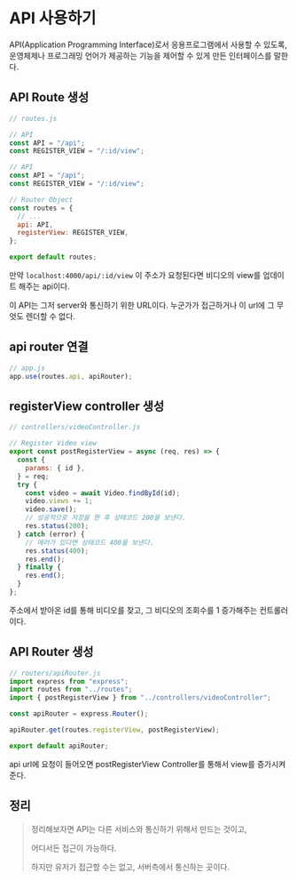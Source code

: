 # API 사용하기

API(Application Programming Interface)로서 응용프로그램에서 사용할 수 있도록, 운영체제나 프로그래밍 언어가 제공하는 기능을 제어할 수 있게 만든 인터페이스를 말한다.

## API Route 생성

``` js
// routes.js

// API
const API = "/api";
const REGISTER_VIEW = "/:id/view";

// API
const API = "/api";
const REGISTER_VIEW = "/:id/view";

// Router Object
const routes = {
  // ...
  api: API,
  registerView: REGISTER_VIEW,
};

export default routes;
```

만약 `localhost:4000/api/:id/view` 이 주소가 요청된다면 비디오의 view를 업데이트 해주는 api이다. 

이 API는 그저 server와 통신하기 위한 URL이다. 누군가가 접근하거나 이 url에 그 무엇도 렌더할 수 없다.

## api router 연결

``` js
// app.js
app.use(routes.api, apiRouter);
```

## registerView controller 생성

``` js
// controllers/videoController.js

// Register Video view
export const postRegisterView = async (req, res) => {
  const {
    params: { id },
  } = req;
  try {
    const video = await Video.findById(id);
    video.views += 1;
    video.save();
    // 성공적으로 저장을 한 후 상태코드 200을 보낸다.
    res.status(200);
  } catch (error) {
    // 에러가 있다면 상태코드 400을 보낸다.
    res.status(400);
    res.end();
  } finally {
    res.end();
  }
};

```

주소에서 받아온 id를 통해 비디오를 찾고, 그 비디오의 조회수를 1 증가해주는 컨트롤러이다.

## API Router 생성

``` js
// routers/apiRouter.js
import express from "express";
import routes from "../routes";
import { postRegisterView } from "../controllers/videoController";

const apiRouter = express.Router();

apiRouter.get(routes.registerView, postRegisterView);

export default apiRouter;
```

api url에 요청이 들어오면 postRegisterView Controller를 통해서 view를 증가시켜준다.

## 정리

> 정리해보자면 API는 다른 서비스와 통신하기 위해서 만드는 것이고,
>
> 어디서든 접근이 가능하다.
>
> 하지만 유저가 접근할 수는 없고, 서버측에서 통신하는 곳이다.